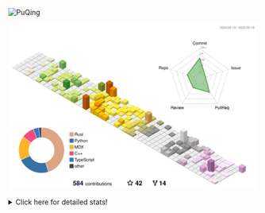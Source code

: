 ![PuQing](https://user-images.githubusercontent.com/27223114/171565019-9a56fae6-b08b-421f-99db-7e830da42371.png)

![](./profile-3d-contrib/profile-season-animate.svg)

<details>
<summary>Click here for detailed stats!</summary>

<!--START_SECTION:waka-->
![Lines of code](https://img.shields.io/badge/From%20Hello%20World%20I%27ve%20Written-2.0%20million%20lines%20of%20code-blue)

**🐱 My GitHub Data** 

> 📦 443.8 kB Used in GitHub's Storage 
 > 
> 🏆 187 Contributions in the Year 2025
 > 
> 🚫 Not Opted to Hire
 > 
> 📜 33 Public Repositories 
 > 
> 🔑 34 Private Repositories 
 > 
**I'm an Early 🐤** 

```text
🌞 Morning                824 commits         ██░░░░░░░░░░░░░░░░░░░░░░░   09.60 % 
🌆 Daytime                3686 commits        ███████████░░░░░░░░░░░░░░   42.93 % 
🌃 Evening                1939 commits        ██████░░░░░░░░░░░░░░░░░░░   22.58 % 
🌙 Night                  2138 commits        ██████░░░░░░░░░░░░░░░░░░░   24.90 % 
```


📊 **This Week I Spent My Time On** 

```text
💬 Programming Languages: 
Other                    29 hrs 35 mins      ██████████████████░░░░░░░   72.26 % 
Python                   6 hrs 38 mins       ████░░░░░░░░░░░░░░░░░░░░░   16.23 % 
Rust                     1 hr 6 mins         █░░░░░░░░░░░░░░░░░░░░░░░░   02.72 % 
Org                      1 hr 1 min          █░░░░░░░░░░░░░░░░░░░░░░░░   02.50 % 
HTML                     43 mins             ░░░░░░░░░░░░░░░░░░░░░░░░░   01.79 % 

🔥 Editors: 
Arc                      19 hrs 20 mins      ████████████░░░░░░░░░░░░░   47.20 % 
VS Code                  8 hrs 29 mins       █████░░░░░░░░░░░░░░░░░░░░   20.74 % 
Ghostty                  7 hrs 27 mins       █████░░░░░░░░░░░░░░░░░░░░   18.22 % 
Telegram                 3 hrs 10 mins       ██░░░░░░░░░░░░░░░░░░░░░░░   07.74 % 
NetEaseMusic             1 hr 50 mins        █░░░░░░░░░░░░░░░░░░░░░░░░   04.48 % 

💻 Operating System: 
Mac                      32 hrs 43 mins      ████████████████████░░░░░   79.88 % 
WSL                      4 hrs 12 mins       ███░░░░░░░░░░░░░░░░░░░░░░   10.27 % 
Linux                    4 hrs 2 mins        ██░░░░░░░░░░░░░░░░░░░░░░░   09.85 % 
```


<!--END_SECTION:waka-->
</details>
